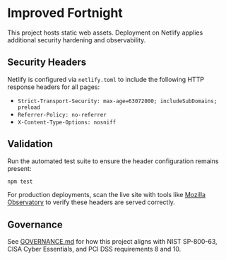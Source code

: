 # Improved Fortnight

This project hosts static web assets. Deployment on Netlify applies additional
security hardening and observability.

## Security Headers

Netlify is configured via `netlify.toml` to include the following HTTP
response headers for all pages:

- `Strict-Transport-Security: max-age=63072000; includeSubDomains; preload`
- `Referrer-Policy: no-referrer`
- `X-Content-Type-Options: nosniff`

## Validation

Run the automated test suite to ensure the header configuration remains
present:

```sh
npm test
```

For production deployments, scan the live site with tools like [Mozilla
Observatory](https://observatory.mozilla.org/) to verify these headers are
served correctly.

## Governance

See [GOVERNANCE.md](GOVERNANCE.md) for how this project aligns with NIST SP-800-63, CISA Cyber Essentials, and PCI DSS requirements 8 and 10.

